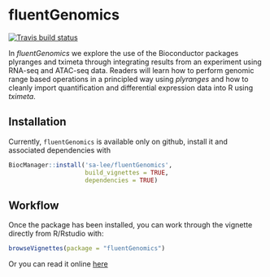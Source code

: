 # fluentGenomics

<!-- badges: start -->
[![Travis build status](https://travis-ci.org/sa-lee/fluentGenomics.svg?branch=master)](https://travis-ci.org/sa-lee/fluentGenomics)
<!-- badges: end -->

In *fluentGenomics* we explore the use of the Bioconductor packages plyranges and tximeta through integrating results from an experiment using RNA-seq and ATAC-seq data. Readers will learn how to perform genomic range based operations in a principled way using *plyranges* and how to cleanly import quantification and differential expression data into R using *tximeta*. 

## Installation

Currently, `fluentGenomics` is available only on github,
install it and associated dependencies with

``` r
BiocManager::install('sa-lee/fluentGenomics', 
                     build_vignettes = TRUE,
                     dependencies = TRUE)
```

## Workflow

Once the package has been installed, you can work through
the vignette directly from R/Rstudio with:

``` r
browseVignettes(package = "fluentGenomics")
```

Or you can read it online [here](articles/index.html)

